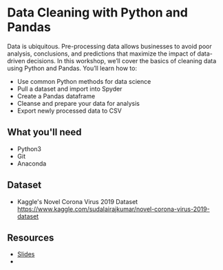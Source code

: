 # Data Cleaning with Python and Pandas
Data is ubiquitous. Pre-processing data allows businesses to avoid poor analysis, conclusions, and predictions that maximize the impact of data-driven decisions. In this workshop, we’ll cover the basics of cleaning data using Python and Pandas. You’ll learn how to:
- Use common Python methods for data science
- Pull a dataset and import into Spyder
- Create a Pandas dataframe
- Cleanse and prepare your data for analysis
- Export newly processed data to CSV

## What you'll need
- Python3
- Git
- Anaconda

## Dataset
- Kaggle's Novel Corona Virus 2019 Dataset https://www.kaggle.com/sudalairajkumar/novel-corona-virus-2019-dataset

## Resources
- [Slides](google.com)
- 
